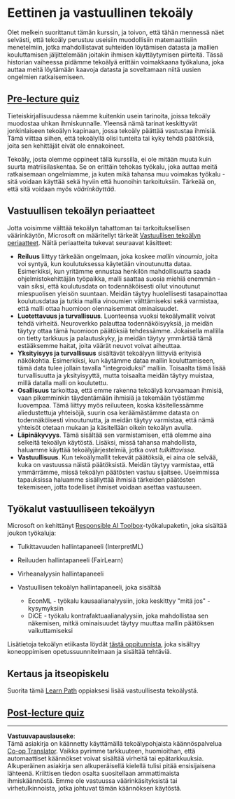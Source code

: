 <!--
CO_OP_TRANSLATOR_METADATA:
{
  "original_hash": "437c988596e751072e41a5aad3fcc5d9",
  "translation_date": "2025-08-28T19:41:27+00:00",
  "source_file": "lessons/7-Ethics/README.md",
  "language_code": "fi"
}
-->
# Eettinen ja vastuullinen tekoäly

Olet melkein suorittanut tämän kurssin, ja toivon, että tähän mennessä näet selvästi, että tekoäly perustuu useisiin muodollisiin matemaattisiin menetelmiin, jotka mahdollistavat suhteiden löytämisen datasta ja mallien kouluttamisen jäljittelemään joitakin ihmisen käyttäytymisen piirteitä. Tässä historian vaiheessa pidämme tekoälyä erittäin voimakkaana työkaluna, joka auttaa meitä löytämään kaavoja datasta ja soveltamaan niitä uusien ongelmien ratkaisemiseen.

## [Pre-lecture quiz](https://white-water-09ec41f0f.azurestaticapps.net/quiz/5/)

Tieteiskirjallisuudessa näemme kuitenkin usein tarinoita, joissa tekoäly muodostaa uhkan ihmiskunnalle. Yleensä nämä tarinat keskittyvät jonkinlaiseen tekoälyn kapinaan, jossa tekoäly päättää vastustaa ihmisiä. Tämä viittaa siihen, että tekoälyllä olisi tunteita tai kyky tehdä päätöksiä, joita sen kehittäjät eivät ole ennakoineet.

Tekoäly, josta olemme oppineet tällä kurssilla, ei ole mitään muuta kuin suurta matriisilaskentaa. Se on erittäin tehokas työkalu, joka auttaa meitä ratkaisemaan ongelmiamme, ja kuten mikä tahansa muu voimakas työkalu - sitä voidaan käyttää sekä hyviin että huonoihin tarkoituksiin. Tärkeää on, että sitä voidaan myös *väärinkäyttää*.

## Vastuullisen tekoälyn periaatteet

Jotta voisimme välttää tekoälyn tahattoman tai tarkoituksellisen väärinkäytön, Microsoft on määritellyt tärkeät [Vastuullisen tekoälyn periaatteet](https://www.microsoft.com/ai/responsible-ai?WT.mc_id=academic-77998-cacaste). Näitä periaatteita tukevat seuraavat käsitteet:

* **Reiluus** liittyy tärkeään ongelmaan, joka koskee *mallin vinoumia*, joita voi syntyä, kun koulutuksessa käytetään vinoutunutta dataa. Esimerkiksi, kun yritämme ennustaa henkilön mahdollisuutta saada ohjelmistokehittäjän työpaikka, malli saattaa suosia miehiä enemmän - vain siksi, että koulutusdata on todennäköisesti ollut vinoutunut miespuolisen yleisön suuntaan. Meidän täytyy huolellisesti tasapainottaa koulutusdataa ja tutkia mallia vinoumien välttämiseksi sekä varmistaa, että malli ottaa huomioon olennaisemmat ominaisuudet.
* **Luotettavuus ja turvallisuus**. Luonteensa vuoksi tekoälymallit voivat tehdä virheitä. Neuroverkko palauttaa todennäköisyyksiä, ja meidän täytyy ottaa tämä huomioon päätöksiä tehdessämme. Jokaisella mallilla on tietty tarkkuus ja palautuskyky, ja meidän täytyy ymmärtää tämä estääksemme haitat, joita väärät neuvot voivat aiheuttaa.
* **Yksityisyys ja turvallisuus** sisältävät tekoälyyn liittyviä erityisiä näkökohtia. Esimerkiksi, kun käytämme dataa mallin kouluttamiseen, tämä data tulee jollain tavalla "integroiduksi" malliin. Toisaalta tämä lisää turvallisuutta ja yksityisyyttä, mutta toisaalta meidän täytyy muistaa, millä datalla malli on koulutettu.
* **Osallisuus** tarkoittaa, että emme rakenna tekoälyä korvaamaan ihmisiä, vaan pikemminkin täydentämään ihmisiä ja tekemään työstämme luovempaa. Tämä liittyy myös reiluuteen, koska käsitellessämme aliedustettuja yhteisöjä, suurin osa keräämästämme datasta on todennäköisesti vinoutunutta, ja meidän täytyy varmistaa, että nämä yhteisöt otetaan mukaan ja käsitellään oikein tekoälyn avulla.
* **Läpinäkyvyys**. Tämä sisältää sen varmistamisen, että olemme aina selkeitä tekoälyn käytöstä. Lisäksi, missä tahansa mahdollista, haluamme käyttää tekoälyjärjestelmiä, jotka ovat *tulkittavissa*.
* **Vastuullisuus**. Kun tekoälymallit tekevät päätöksiä, ei aina ole selvää, kuka on vastuussa näistä päätöksistä. Meidän täytyy varmistaa, että ymmärrämme, missä tekoälyn päätösten vastuu sijaitsee. Useimmissa tapauksissa haluamme sisällyttää ihmisiä tärkeiden päätösten tekemiseen, jotta todelliset ihmiset voidaan asettaa vastuuseen.

## Työkalut vastuulliseen tekoälyyn

Microsoft on kehittänyt [Responsible AI Toolbox](https://github.com/microsoft/responsible-ai-toolbox)-työkalupaketin, joka sisältää joukon työkaluja:

* Tulkittavuuden hallintapaneeli (InterpretML)
* Reiluuden hallintapaneeli (FairLearn)
* Virheanalyysin hallintapaneeli
* Vastuullisen tekoälyn hallintapaneeli, joka sisältää

   - EconML - työkalu kausaalianalyysiin, joka keskittyy "mitä jos" -kysymyksiin
   - DiCE - työkalu kontrafaktuaalianalyysiin, joka mahdollistaa sen näkemisen, mitkä ominaisuudet täytyy muuttaa mallin päätöksen vaikuttamiseksi

Lisätietoja tekoälyn etiikasta löydät [tästä oppitunnista](https://github.com/microsoft/ML-For-Beginners/tree/main/1-Introduction/3-fairness?WT.mc_id=academic-77998-cacaste), joka sisältyy koneoppimisen opetussuunnitelmaan ja sisältää tehtäviä.

## Kertaus ja itseopiskelu

Suorita tämä [Learn Path](https://docs.microsoft.com/learn/modules/responsible-ai-principles/?WT.mc_id=academic-77998-cacaste) oppiaksesi lisää vastuullisesta tekoälystä.

## [Post-lecture quiz](https://white-water-09ec41f0f.azurestaticapps.net/quiz/6/)

---

**Vastuuvapauslauseke**:  
Tämä asiakirja on käännetty käyttämällä tekoälypohjaista käännöspalvelua [Co-op Translator](https://github.com/Azure/co-op-translator). Vaikka pyrimme tarkkuuteen, huomioithan, että automaattiset käännökset voivat sisältää virheitä tai epätarkkuuksia. Alkuperäinen asiakirja sen alkuperäisellä kielellä tulisi pitää ensisijaisena lähteenä. Kriittisen tiedon osalta suositellaan ammattimaista ihmiskäännöstä. Emme ole vastuussa väärinkäsityksistä tai virhetulkinnoista, jotka johtuvat tämän käännöksen käytöstä.